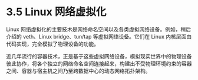 # 3.5 Linux 网络虚拟化

Linux 网络虚拟化的主要技术是网络命名空间以及各类虚拟网络设备。例如，稍后介绍的 veth、Linux bridge、tun/tap 等虚拟网络设备。它们在 Linux 内核层面由代码实现，完全模拟了物理设备的功能。

近几年流行的容器技术，正是基于这些虚拟网络设备，模拟现实世界中的物理设备彼此协作，将各个独立的网络命名空间连接起来，构建出不受物理环境约束的容器之间、容器与宿主机之间乃至跨数据中心的动态网络拓扑架构。

